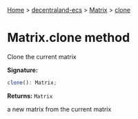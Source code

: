 [Home](./index) &gt; [decentraland-ecs](./decentraland-ecs.md) &gt; [Matrix](./decentraland-ecs.matrix.md) &gt; [clone](./decentraland-ecs.matrix.clone.md)

# Matrix.clone method

Clone the current matrix

**Signature:**
```javascript
clone(): Matrix;
```
**Returns:** `Matrix`

a new matrix from the current matrix
